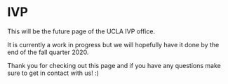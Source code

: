 # IVP

This will be the future page of the UCLA IVP office.

It is currently a work in progress but we will hopefully have it done by the end of the fall quarter 2020.

Thank you for checking out this page and if you have any questions make sure to get in contact with us! :)
